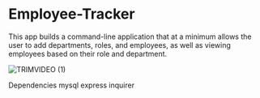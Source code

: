 
# Employee-Tracker
This app builds a command-line application that at a minimum allows the user to 
add departments, roles, and employees, as well as viewing employees based on their role and department.

![TRIMVIDEO (1)](https://user-images.githubusercontent.com/56213571/78415230-78f1cc00-75ee-11ea-92b2-5a39f876a8f4.gif)







Dependencies
mysql
express
inquirer
